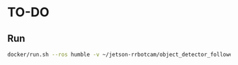 # TO-DO

## Run
``` bash
docker/run.sh --ros humble -v ~/jetson-rrbotcam/object_detector_follower:/object_detector_follower/
```
